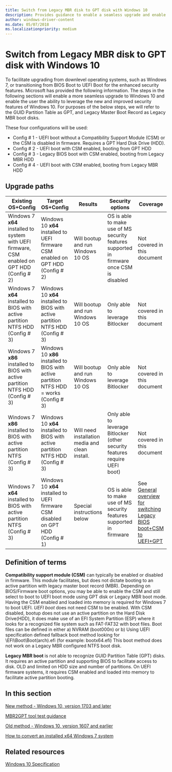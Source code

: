 ```yaml
---
title: Switch from Legacy MBR disk to GPT disk with Windows 10
description: Provides guidance to enable a seamless upgrade and enable the user to leverage new and improved security features of Windows 10.
author: windows-driver-content
ms.date: 05/07/2018
ms.localizationpriority: medium
---
```



# Switch from Legacy MBR disk to GPT disk with Windows 10


To facilitate upgrading from downlevel operating systems, such as Windows 7, or transitioning from BIOS Boot to UEFI Boot for the enhanced security features. Microsoft has provided the following information. The steps in the following sections will enable a more seamless upgrade to Windows 10 and enable the user the ability to leverage the new and improved security features of Windows 10. For purposes of the below steps, we will refer to the GUID Partition Table as GPT, and Legacy Master Boot Record as Legacy MBR boot disks.

These four configurations will be used:

- Config \# 1 - UEFI boot without a Compatibility Support Module (CSM) or the CSM is disabled in firmware. Requires a GPT Hard Disk Drive (HDD).
- Config \# 2 - UEFI boot with CSM enabled, booting from GPT HDD
- Config \# 3 - Legacy BIOS boot with CSM enabled, booting from Legacy MBR HDD
- Config \# 4 - UEFI boot with CSM enabled, booting from Legacy MBR HDD

## Upgrade paths

| Existing OS+Config | Target OS+Config | Results | Security options | Coverage |
|---|---|---|---|---|
| Windows 7 **x64** installed to system with UEFI firmware, CSM enabled on GPT HDD (Config \# 2) | Windows 10 **x64** installed to UEFI firmware CSM enabled on GPT HDD (Config \# 2)        | Will bootup and run Windows 10 OS               | OS is able to make use of MS security features supported in firmware once CSM is disabled | Not covered in this document                                                                  |
| Windows 7 **x64** installed to BIOS with active partition NTFS HDD (Config \# 3)               | Windows 10 **x64** installed to BIOS with active partition NTFS HDD (Config \# 3)         | Will bootup and run Windows 10 OS               | Only able to leverage Bitlocker                                                           | Not covered in this document                                                                  |
| Windows 7 **x86** installed to BIOS with active partition NTFS HDD (Config \# 3)               | Windows 10 **x86** installed to BIOS with active partition NTFS HDD = works (Config \# 3) | Will bootup and run Windows 10 OS               | Only able to leverage Bitlocker                                                           | Not covered in this document                                                                  |
| Windows 7 **x86** installed to BIOS with active partition NTFS (Config \# 3)                   | Windows 10 **x64** installed to BIOS with active partition NTFS HDD (Config \# 3)         | Will need installation media and clean install. | Only able to leverage Bitlocker (other security features require UEFI boot)               | Not covered in this document                                                                  |
| Windows 7 **x64** installed to BIOS with active partition NTFS (Config \# 3)                   | Windows 10 **x64** installed to UEFI firmware CSM disabled on GPT HDD (Config \# 1)        | Special instructions below                      | OS is able to make use of MS security features supported in firmware                      | See [General overview for switching Legacy BIOS boot+CSM to UEFI+GPT](#_General_overview_for) |

## Definition of terms

**Compatibility support module (CSM)** can typically be enabled or disabled in firmware. This module facilitates, but does not dictate booting to an active partition with legacy master boot record (MBR). Depending on BIOS/Firmware boot options, you may be able to enable the CSM and still select to boot to UEFI boot mode using GPT disk or Legacy MBR boot mode. Having the CSM enabled and loaded into memory is required for Windows 7 to boot UEFI.
*UEFI boot* does not need CSM to be enabled. With CSM disabled, bootup does not use an active partition on the Hard Disk Drive(HDD), it does make use of an EFI System Partition (ESP) where it looks for a recognized file system such as FAT-FAT32 with boot files. Boot files can be defined in either a) NVRAM (boot000n) or b) Using UEFI specification defined fallback boot method looking for \\EFI\\Boot\\Boot(arch).efi (for example: bootx64.efi) This boot method does not work on a Legacy MBR configured NTFS boot disk.

**Legacy MBR boot** is not able to recognize GUID Partition Table (GPT) disks. It requires an active partition and supporting BIOS to facilitate access to disk. OLD and limited on HDD size and number of partitions. On UEFI firmware systems, it requires CSM enabled and loaded into memory to facilitate active partition booting.


## In this section


[New method - Windows 10, version 1703 and later](new-method--windows-10--version-1703-and-later.md)

[MBR2GPT tool test guidance](mbr2gpt-tool-test-guidance.md)

[Old method - Windows 10, version 1607 and earlier](old-method--windows-10--version-1607-and-earlier.md)

[How to convert an installed x64 Windows 7 system](how-to-convert-an-installed-x64-windows-7.md)



## Related resources


[Windows 10 Specification](https://www.microsoft.com/windows/Windows-10-specifications)



